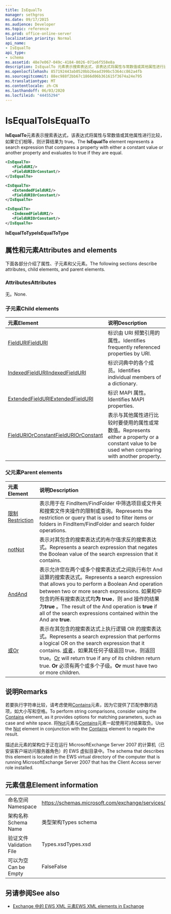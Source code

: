 ```yaml
---
title: IsEqualTo
manager: sethgros
ms.date: 09/17/2015
ms.audience: Developer
ms.topic: reference
ms.prod: office-online-server
localization_priority: Normal
api_name:
- IsEqualTo
api_type:
- schema
ms.assetid: 48e7e067-049c-4184-8026-071e6f558e8a
description: IsEqualTo 元素表示搜索表达式，该表达式将属性与常数值或其他属性进行比较，如果它们相等，则计算结果为 true。
ms.openlocfilehash: 857192443ab0520bb26ead399bc5364cc862a4fb
ms.sourcegitcommit: 88ec988f2bb67c1866d06b361615f3674a24e795
ms.translationtype: MT
ms.contentlocale: zh-CN
ms.lasthandoff: 06/03/2020
ms.locfileid: "44455294"
---
```

# <a name="isequalto"></a><span data-ttu-id="11de8-103">IsEqualTo</span><span class="sxs-lookup"><span data-stu-id="11de8-103">IsEqualTo</span></span>

<span data-ttu-id="11de8-104">**IsEqualTo**元素表示搜索表达式，该表达式将属性与常数值或其他属性进行比较，如果它们相等，则计算结果为 true。</span><span class="sxs-lookup"><span data-stu-id="11de8-104">The **IsEqualTo** element represents a search expression that compares a property with either a constant value or another property and evaluates to true if they are equal.</span></span> 
  
```xml
<IsEqualTo>
   <FieldURI/>
   <FieldURIOrConstant/>
</IsEqualTo>
```

```xml
<IsEqualTo>
   <ExtendedFieldURI/>
   <FieldURIOrConstant/>
</IsEqualTo>
```

```xml
<IsEqualTo>
   <IndexedFieldURI/> 
   <FieldURIOrConstant/>
</IsEqualTo>
```

<span data-ttu-id="11de8-105">**IsEqualToType**</span><span class="sxs-lookup"><span data-stu-id="11de8-105">**IsEqualToType**</span></span>

## <a name="attributes-and-elements"></a><span data-ttu-id="11de8-106">属性和元素</span><span class="sxs-lookup"><span data-stu-id="11de8-106">Attributes and elements</span></span>

<span data-ttu-id="11de8-107">下面各部分介绍了属性、子元素和父元素。</span><span class="sxs-lookup"><span data-stu-id="11de8-107">The following sections describe attributes, child elements, and parent elements.</span></span>
  
### <a name="attributes"></a><span data-ttu-id="11de8-108">Attributes</span><span class="sxs-lookup"><span data-stu-id="11de8-108">Attributes</span></span>

<span data-ttu-id="11de8-109">无。</span><span class="sxs-lookup"><span data-stu-id="11de8-109">None.</span></span>
  
### <a name="child-elements"></a><span data-ttu-id="11de8-110">子元素</span><span class="sxs-lookup"><span data-stu-id="11de8-110">Child elements</span></span>

|<span data-ttu-id="11de8-111">**元素**</span><span class="sxs-lookup"><span data-stu-id="11de8-111">**Element**</span></span>|<span data-ttu-id="11de8-112">**说明**</span><span class="sxs-lookup"><span data-stu-id="11de8-112">**Description**</span></span>|
|:-----|:-----|
|[<span data-ttu-id="11de8-113">FieldURI</span><span class="sxs-lookup"><span data-stu-id="11de8-113">FieldURI</span></span>](fielduri.md) <br/> |<span data-ttu-id="11de8-114">标识由 URI 频繁引用的属性。</span><span class="sxs-lookup"><span data-stu-id="11de8-114">Identifies frequently referenced properties by URI.</span></span>  <br/> |
|[<span data-ttu-id="11de8-115">IndexedFieldURI</span><span class="sxs-lookup"><span data-stu-id="11de8-115">IndexedFieldURI</span></span>](indexedfielduri.md) <br/> |<span data-ttu-id="11de8-116">标识词典中的各个成员。</span><span class="sxs-lookup"><span data-stu-id="11de8-116">Identifies individual members of a dictionary.</span></span>  <br/> |
|[<span data-ttu-id="11de8-117">ExtendedFieldURI</span><span class="sxs-lookup"><span data-stu-id="11de8-117">ExtendedFieldURI</span></span>](extendedfielduri.md) <br/> |<span data-ttu-id="11de8-118">标识 MAPI 属性。</span><span class="sxs-lookup"><span data-stu-id="11de8-118">Identifies MAPI properties.</span></span>  <br/> |
|[<span data-ttu-id="11de8-119">FieldURIOrConstant</span><span class="sxs-lookup"><span data-stu-id="11de8-119">FieldURIOrConstant</span></span>](fielduriorconstant.md) <br/> |<span data-ttu-id="11de8-120">表示与其他属性进行比较时要使用的属性或常数值。</span><span class="sxs-lookup"><span data-stu-id="11de8-120">Represents either a property or a constant value to be used when comparing with another property.</span></span>  <br/> |
   
### <a name="parent-elements"></a><span data-ttu-id="11de8-121">父元素</span><span class="sxs-lookup"><span data-stu-id="11de8-121">Parent elements</span></span>

|<span data-ttu-id="11de8-122">**元素**</span><span class="sxs-lookup"><span data-stu-id="11de8-122">**Element**</span></span>|<span data-ttu-id="11de8-123">**说明**</span><span class="sxs-lookup"><span data-stu-id="11de8-123">**Description**</span></span>|
|:-----|:-----|
|[<span data-ttu-id="11de8-124">限制</span><span class="sxs-lookup"><span data-stu-id="11de8-124">Restriction</span></span>](restriction.md) <br/> |<span data-ttu-id="11de8-125">表示用于在 FindItem/FindFolder 中筛选项目或文件夹和搜索文件夹操作的限制或查询。</span><span class="sxs-lookup"><span data-stu-id="11de8-125">Represents the restriction or query that is used to filter items or folders in FindItem/FindFolder and search folder operations.</span></span>  <br/> |
|[<span data-ttu-id="11de8-126">not</span><span class="sxs-lookup"><span data-stu-id="11de8-126">Not</span></span>](not.md) <br/> |<span data-ttu-id="11de8-127">表示对其包含的搜索表达式的布尔值求反的搜索表达式。</span><span class="sxs-lookup"><span data-stu-id="11de8-127">Represents a search expression that negates the Boolean value of the search expression that it contains.</span></span>  <br/> |
|[<span data-ttu-id="11de8-128">And</span><span class="sxs-lookup"><span data-stu-id="11de8-128">And</span></span>](and.md) <br/> |<span data-ttu-id="11de8-129">表示允许您在两个或多个搜索表达式之间执行布尔 And 运算的搜索表达式。</span><span class="sxs-lookup"><span data-stu-id="11de8-129">Represents a search expression that allows you to perform a Boolean And operation between two or more search expressions.</span></span> <span data-ttu-id="11de8-130">如果和中包含的所有搜索表达式均**为 true**，则 and 操作的结果为**true** 。</span><span class="sxs-lookup"><span data-stu-id="11de8-130">The result of the And operation is **true** if all of the search expressions contained within the And are **true**.</span></span>  <br/> |
|[<span data-ttu-id="11de8-131">或</span><span class="sxs-lookup"><span data-stu-id="11de8-131">Or</span></span>](or.md) <br/> |<span data-ttu-id="11de8-132">表示在其包含的搜索表达式上执行逻辑 OR 的搜索表达式。</span><span class="sxs-lookup"><span data-stu-id="11de8-132">Represents a search expression that performs a logical OR on the search expression that it contains.</span></span> <span data-ttu-id="11de8-133">[或者](or.md)，如果其任何子级返回 true，则返回 true。</span><span class="sxs-lookup"><span data-stu-id="11de8-133">[Or](or.md) will return true if any of its children return true.</span></span> <span data-ttu-id="11de8-134">**Or** 必须有两个或多个子级。</span><span class="sxs-lookup"><span data-stu-id="11de8-134">**Or** must have two or more children.</span></span>  <br/> |
   
## <a name="remarks"></a><span data-ttu-id="11de8-135">说明</span><span class="sxs-lookup"><span data-stu-id="11de8-135">Remarks</span></span>

<span data-ttu-id="11de8-136">若要执行字符串比较，请考虑使用[Contains](contains.md)元素，因为它提供了匹配参数的选项，如大小写和空格。</span><span class="sxs-lookup"><span data-stu-id="11de8-136">To perform string comparisons, consider using the [Contains](contains.md) element, as it provides options for matching parameters, such as case and white space.</span></span> <span data-ttu-id="11de8-137">将[Not](not.md)元素与[Contains](contains.md)元素一起使用可对结果取负。</span><span class="sxs-lookup"><span data-stu-id="11de8-137">Use the [Not](not.md) element in conjunction with the [Contains](contains.md) element to negate the result.</span></span> 
  
<span data-ttu-id="11de8-138">描述此元素的架构位于正在运行 MicrosoftExchange Server 2007 的计算机（已安装客户端访问服务器角色）的 EWS 虚拟目录中。</span><span class="sxs-lookup"><span data-stu-id="11de8-138">The schema that describes this element is located in the EWS virtual directory of the computer that is running MicrosoftExchange Server 2007 that has the Client Access server role installed.</span></span>
  
## <a name="element-information"></a><span data-ttu-id="11de8-139">元素信息</span><span class="sxs-lookup"><span data-stu-id="11de8-139">Element information</span></span>

|||
|:-----|:-----|
|<span data-ttu-id="11de8-140">命名空间</span><span class="sxs-lookup"><span data-stu-id="11de8-140">Namespace</span></span>  <br/> |https://schemas.microsoft.com/exchange/services/2006/types  <br/> |
|<span data-ttu-id="11de8-141">架构名称</span><span class="sxs-lookup"><span data-stu-id="11de8-141">Schema Name</span></span>  <br/> |<span data-ttu-id="11de8-142">类型架构</span><span class="sxs-lookup"><span data-stu-id="11de8-142">Types schema</span></span>  <br/> |
|<span data-ttu-id="11de8-143">验证文件</span><span class="sxs-lookup"><span data-stu-id="11de8-143">Validation File</span></span>  <br/> |<span data-ttu-id="11de8-144">Types.xsd</span><span class="sxs-lookup"><span data-stu-id="11de8-144">Types.xsd</span></span>  <br/> |
|<span data-ttu-id="11de8-145">可以为空</span><span class="sxs-lookup"><span data-stu-id="11de8-145">Can be Empty</span></span>  <br/> |<span data-ttu-id="11de8-146">False</span><span class="sxs-lookup"><span data-stu-id="11de8-146">False</span></span>  <br/> |
   
## <a name="see-also"></a><span data-ttu-id="11de8-147">另请参阅</span><span class="sxs-lookup"><span data-stu-id="11de8-147">See also</span></span>

- [<span data-ttu-id="11de8-148">Exchange 中的 EWS XML 元素</span><span class="sxs-lookup"><span data-stu-id="11de8-148">EWS XML elements in Exchange</span></span>](ews-xml-elements-in-exchange.md)

